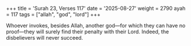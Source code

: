 +++
title = 'Surah 23, Verses 117'
date = '2025-08-27'
weight = 2790
ayah = 117
tags = ["allah", "god", "lord"]
+++

Whoever invokes, besides Allah, another god—for which they can have no proof—they will surely find their penalty with their Lord. Indeed, the disbelievers will never succeed.